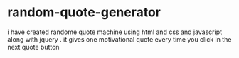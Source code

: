 # random-quote-generator
i have created randome quote machine using html and css and javascript along with jquery . it gives one motivational quote every time you click in the next quote button

